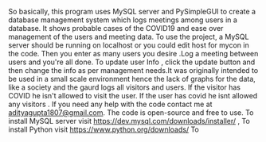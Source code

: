 
So basically, this program uses MySQL server and PySimpleGUI to create a database management system which logs meetings among users in a database. It shows probable cases of the COVID19 and ease over management of the users and meeting data. To use the project, a MySQL server should be running  on localhost or you could edit host for mycon in the code. Then you enter as many users you desire .Log a meeting between users and you're all done. To update user Info , click the update button and then change the info as per management needs.It was originally intended to be used in a small scale environment hence the lack of graphs for the data, like a society and the gaurd logs all visitors and users. If the visitor has COVID he isn't allowed to visit the user. If the user has covid he isnt allowed any visitors .
If you need any help with the code contact me at adityagupta1807@gmail.com.
The code is open-source and free to use.
To install MySQL server visit https://dev.mysql.com/downloads/installer/ ,
To install Python visit https://www.python.org/downloads/
To 
